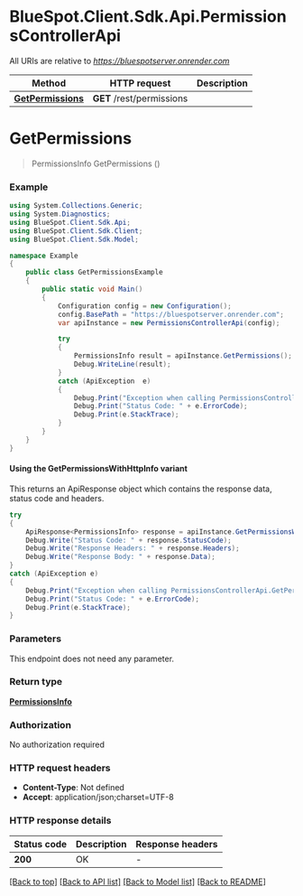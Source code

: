 # BlueSpot.Client.Sdk.Api.PermissionsControllerApi

All URIs are relative to *https://bluespotserver.onrender.com*

| Method | HTTP request | Description |
|--------|--------------|-------------|
| [**GetPermissions**](PermissionsControllerApi.md#getpermissions) | **GET** /rest/permissions |  |

<a id="getpermissions"></a>
# **GetPermissions**
> PermissionsInfo GetPermissions ()



### Example
```csharp
using System.Collections.Generic;
using System.Diagnostics;
using BlueSpot.Client.Sdk.Api;
using BlueSpot.Client.Sdk.Client;
using BlueSpot.Client.Sdk.Model;

namespace Example
{
    public class GetPermissionsExample
    {
        public static void Main()
        {
            Configuration config = new Configuration();
            config.BasePath = "https://bluespotserver.onrender.com";
            var apiInstance = new PermissionsControllerApi(config);

            try
            {
                PermissionsInfo result = apiInstance.GetPermissions();
                Debug.WriteLine(result);
            }
            catch (ApiException  e)
            {
                Debug.Print("Exception when calling PermissionsControllerApi.GetPermissions: " + e.Message);
                Debug.Print("Status Code: " + e.ErrorCode);
                Debug.Print(e.StackTrace);
            }
        }
    }
}
```

#### Using the GetPermissionsWithHttpInfo variant
This returns an ApiResponse object which contains the response data, status code and headers.

```csharp
try
{
    ApiResponse<PermissionsInfo> response = apiInstance.GetPermissionsWithHttpInfo();
    Debug.Write("Status Code: " + response.StatusCode);
    Debug.Write("Response Headers: " + response.Headers);
    Debug.Write("Response Body: " + response.Data);
}
catch (ApiException e)
{
    Debug.Print("Exception when calling PermissionsControllerApi.GetPermissionsWithHttpInfo: " + e.Message);
    Debug.Print("Status Code: " + e.ErrorCode);
    Debug.Print(e.StackTrace);
}
```

### Parameters
This endpoint does not need any parameter.
### Return type

[**PermissionsInfo**](PermissionsInfo.md)

### Authorization

No authorization required

### HTTP request headers

 - **Content-Type**: Not defined
 - **Accept**: application/json;charset=UTF-8


### HTTP response details
| Status code | Description | Response headers |
|-------------|-------------|------------------|
| **200** | OK |  -  |

[[Back to top]](#) [[Back to API list]](../README.md#documentation-for-api-endpoints) [[Back to Model list]](../README.md#documentation-for-models) [[Back to README]](../README.md)

